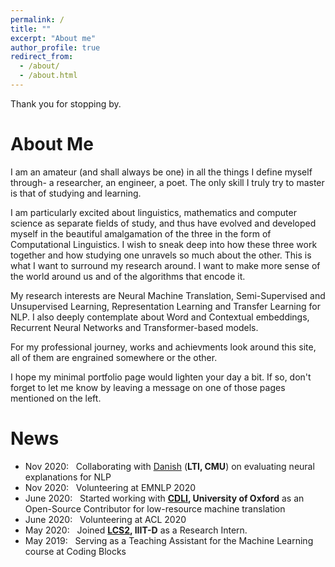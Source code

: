 ```yaml
---
permalink: /
title: ""
excerpt: "About me"
author_profile: true
redirect_from: 
  - /about/
  - /about.html
---
```


Thank you for stopping by.

# About Me

I am an amateur (and shall always be one) in all the things I define myself through- a researcher, an engineer, a poet. The only skill I truly try to master is that of studying and learning. 

I am particularly excited about linguistics, mathematics and computer science as separate fields of study, and thus have evolved and developed myself in the beautiful amalgamation of the three in the form of Computational Linguistics. I wish to sneak deep into how these three work together and how studying one unravels so much about the other. This is what I want to surround my research around. I want to make more sense of the world around us and of the algorithms that encode it.

My research interests are Neural Machine Translation, Semi-Supervised and Unsupervised Learning, Representation Learning and Transfer Learning for NLP. I also deeply contemplate about Word and Contextual embeddings, Recurrent Neural Networks and Transformer-based models. 

For my professional journey, works and achievments look around this site, all of them are engrained somewhere or the other.

I hope my minimal portfolio page would lighten your day a bit. If so, don't forget to let me know by leaving a message on one of those pages mentioned on the left.

# News
- Nov 2020: &nbsp; Collaborating with [Danish](https://www.cs.cmu.edu/~ddanish/) (**LTI, CMU**) on evaluating neural explanations for NLP <br>
- Nov 2020: &nbsp; Volunteering at EMNLP 2020 <br>
- June 2020: &nbsp; Started working with **[CDLI](https://cdli.ucla.edu/), University of Oxford** as an Open-Source Contributor for low-resource machine translation <br>
- June 2020: &nbsp; Volunteering at ACL 2020 <br>
- May 2020: &nbsp; Joined **[LCS2](http://lcs2.iiitd.edu.in/), IIIT-D** as a Research Intern.  <br>
- May 2019: &nbsp; Serving as a Teaching Assistant for the Machine Learning course at Coding Blocks <br>
